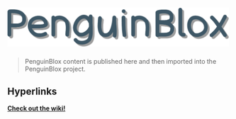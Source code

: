 # <img src="images/logo2.png" width="500">

> PenguinBlox content is published here and then imported into the PenguinBlox project.
## Hyperlinks
[**Check out the wiki!**](https://github.com/wubboxcap/PenguinBlox/wiki)